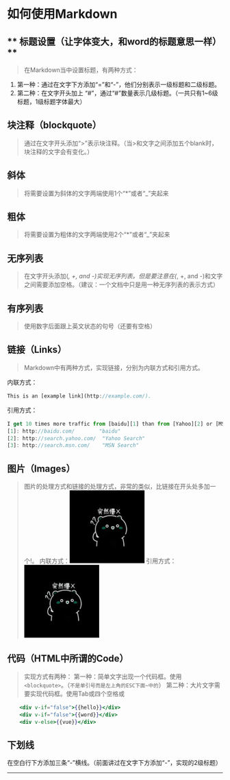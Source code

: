 # 如何使用Markdown
** 标题设置（让字体变大，和word的标题意思一样）** 
--

>在Markdown当中设置标题，有两种方式：

1. 第一种：通过在文字下方添加“=”和“-”，他们分别表示一级标题和二级标题。
2. 第二种：在文字开头加上 “#”，通过“#”数量表示几级标题。（一共只有1~6级标题，1级标题字体最大）

## 块注释（blockquote）

>   通过在文字开头添加“>”表示块注释。（当>和文字之间添加五个blank时，块注释的文字会有变化。）

## 斜体

>   将需要设置为斜体的文字两端使用1个“*”或者“_”夹起来

## 粗体

>   将需要设置为粗体的文字两端使用2个“*”或者“_”夹起来

## 无序列表

>   在文字开头添加(*, +, and -)实现无序列表。但是要注意在(*, +, and -)和文字之间需要添加空格。（建议：一个文档中只是用一种无序列表的表示方式）

## 有序列表

>   使用数字后面跟上英文状态的句号（还要有空格）

## 链接（Links）

>   Markdown中有两种方式，实现链接，分别为内联方式和引用方式。

内联方式：

```jsx
This is an [example link](http://example.com/).
```

引用方式：

```jsx
I get 10 times more traffic from [baidu][1] than from [Yahoo][2] or [MSN][3].
[1]: http://baidu.com/        "baidu"
[2]: http://search.yahoo.com/  "Yahoo Search"
[3]: http://search.msn.com/    "MSN Search"
```

## 图片（Images） 

>   图片的处理方式和链接的处理方式，非常的类似，比链接在开头处多加一个!。
内联方式：![alt text](logo.png "Title")
引用方式：![alt text][id]

[id]: logo.png "Title"

## 代码（HTML中所谓的Code）

>   实现方式有两种：
第一种：简单文字出现一个代码框。使用`<blockquote>`。（`不是单引号而是左上角的ESC下面~中的`）
第二种：大片文字需要实现代码框。使用Tab或四个空格或

```jsx
    <div v-if="false">{{hello}}</div>
    <div v-if="false">{{word}}</div>
    <div v-else>{{vue}}</div>
```

## 下划线

在空白行下方添加三条“-”横线。（前面讲过在文字下方添加“-”，实现的2级标题）

---
